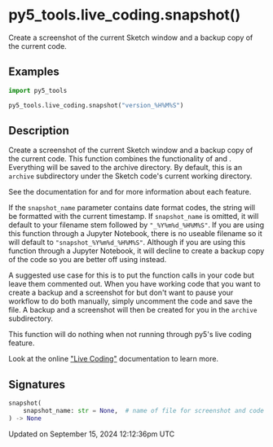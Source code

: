 # py5_tools.live_coding.snapshot()

Create a screenshot of the current Sketch window and a backup copy of the current code.

## Examples

<div class="example-table">

<div class="example-row"><div class="example-cell-image">

</div><div class="example-cell-code">

```python
import py5_tools

py5_tools.live_coding.snapshot("version_%H%M%S")
```

</div></div>

</div>

## Description

Create a screenshot of the current Sketch window and a backup copy of the current code. This function combines the functionality of [](py5tools_live_coding_screenshot) and [](py5tools_live_coding_copy_code). Everything will be saved to the archive directory. By default, this is an `archive` subdirectory under the Sketch code's current working directory.

See the documentation for [](py5tools_live_coding_screenshot) and [](py5tools_live_coding_copy_code) for more information about each feature.

If the `snapshot_name` parameter contains date format codes, the string will be formatted with the current timestamp. If `snapshot_name` is omitted, it will default to your filename stem followed by `"_%Y%m%d_%H%M%S"`. If you are using this function through a Jupyter Notebook, there is no useable filename so it will default to `"snapshot_%Y%m%d_%H%M%S"`. Although if you are using this function through a Jupyter Notebook, it will decline to create a backup copy of the code so you are better off using [](py5tools_live_coding_screenshot) instead.

A suggested use case for this is to put the function calls in your code but leave them commented out. When you have working code that you want to create a backup and a screenshot for but don't want to pause your workflow to do both manually, simply uncomment the code and save the file. A backup and a screenshot will then be created for you in the `archive` subdirectory.

This function will do nothing when not running through py5's live coding feature.

Look at the online ["Live Coding"](/content/live_coding) documentation to learn more.

## Signatures

```python
snapshot(
    snapshot_name: str = None,  # name of file for screenshot and code archive
) -> None
```

Updated on September 15, 2024 12:12:36pm UTC
